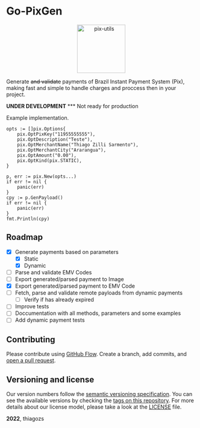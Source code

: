# Go-PixGen

<p align="center"><img alt="pix-utils" src="https://raw.githubusercontent.com/thiagozs/go-pixgen/main/assets/logo-pix.png" width="128px" /></p>

Generate ~~and validate~~ payments of Brazil Instant Payment System (Pix), making fast and simple to handle charges and proccess then in your project.

**UNDER DEVELOPMENT** *** Not ready for production

Example implementation.
```golang
opts := []pix.Options{
    pix.OptPixKey("11955555555"),
    pix.OptDescription("Teste"),
    pix.OptMerchantName("Thiago Zilli Sarmento"),
    pix.OptMerchantCity("Ararangua"),
    pix.OptAmount("0.00"),
    pix.OptKind(pix.STATIC),
}

p, err := pix.New(opts...)
if err != nil {
    panic(err)
}
cpy := p.GenPayload()
if err != nil {
    panic(err)
}
fmt.Println(cpy)
```

## Roadmap

- [x] Generate payments based on parameters
  - [x] Static
  - [x] Dynamic
- [ ] Parse and validate EMV Codes
- [ ] Export generated/parsed payment to Image
- [x] Export generated/parsed payment to EMV Code
- [ ] Fetch, parse and validate remote payloads from dynamic payments
  - [ ] Verify if has already expired
- [ ] Improve tests
- [ ] Doccumentation with all methods, parameters and some examples
- [ ] Add dynamic payment tests

## Contributing

Please contribute using [GitHub Flow](https://guides.github.com/introduction/flow). Create a branch, add commits, and [open a pull request](https://github.com/thiagozs/go-genpix/compare).

## Versioning and license

Our version numbers follow the [semantic versioning specification](http://semver.org/). You can see the available versions by checking the [tags on this repository](https://github.com/thiagozs/go-pixgen/tags). For more details about our license model, please take a look at the [LICENSE](LICENSE) file.

**2022**, thiagozs